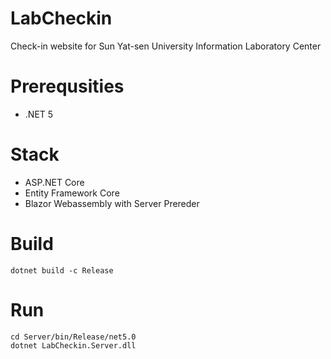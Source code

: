 # LabCheckin
Check-in website for Sun Yat-sen University Information Laboratory Center

# Prerequsities
- .NET 5

# Stack
- ASP.NET Core
- Entity Framework Core
- Blazor Webassembly with Server Prereder

# Build
```
dotnet build -c Release
```

# Run
```
cd Server/bin/Release/net5.0
dotnet LabCheckin.Server.dll
```

